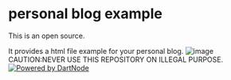 # personal blog example
This is an open source. 

It provides a html file example for your personal blog.
![image](https://github.com/user-attachments/assets/58dc0b29-cdef-4eb6-8134-0d7830f93f59)
CAUTION:NEVER USE THIS REPOSITORY ON ILLEGAL PURPOSE.
[![Powered by DartNode](https://dartnode.com/branding/DN-Open-Source-sm.png)](https://dartnode.com "Powered by DartNode - Free VPS for Open Source")

